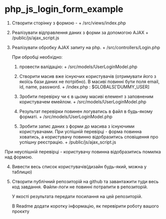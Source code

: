 # php_js_login_form_example
1. Створити сторінку з формою -             + /src/views/index.php
2. Реалізувати відправлення даних з форми 
за допомогою AJAX                           + /public/js/ajax_script.js
3. Реалізувати обробку AJAX запиту на php.  + /src/controllers/Login.php
    
    При обробці необхідно:
    
    1) провести валідацію:                  + /src/models/UserLoginModel.php
    
    2) Створити масив вже існуючих користувачів 
    (отримувати його з якоїсь бази даних 
    не потрібно). В масиві повинні бути поля 
    email, id, name, password.              + /index.php : $GLOBALS['DUMMY_USER]
    
    3) Зробити перевірку чи є в цьому масиві 
    елемент з заповненим 
    користувачем емейлом.                   + /src/models/UserLoginModel.php 
    
    4) Результат перевірки повинен логуватись
     в файл в будь-якому форматі.           + /src/models/UserLoginModel.php 
    
    5) Зробити запис даних з форми до масива 
    з існуючими користувачами.
При успішній перевірці - форма повинна ховатись, 
а користувачу повинно відобразитись 
сповіщення про успішну реєстрацію.    + /public/js/ajax_script.js

При неуспішній перевірці - користувачу повинна відобразитись помилка над формою.

4. Вивести весь список користувачів(дизайн будь-який, можна у таблицю)
5.  Створити публічний репозиторій на github та завантажити туди весь код завдання. Файли-логи не повинні потрапити в репозиторій.
    
    У якості результата передати посилання на цей репозиторій.
    
    В Readme додати коротку інформацію, як перевірити роботу вашого проєкту    
